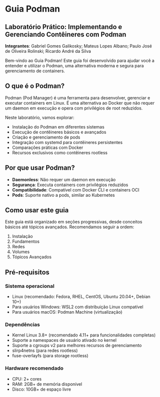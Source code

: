# Guia Podman

## Laboratório Prático: Implementando e Gerenciando Contêineres com Podman

**Integrantes**: Gabriel Gomes Galikosky; Mateus Lopes Albano; Paulo José de Oliveira Rolinski; Ricardo André da Silva

Bem-vindo ao Guia Podman! Este guia foi desenvolvido para ajudar você a entender e utilizar o Podman, uma alternativa moderna e segura para gerenciamento de containers.

## O que é o Podman?

Podman (Pod Manager) é uma ferramenta para desenvolver, gerenciar e executar containers em Linux. É uma alternativa ao Docker que não requer um daemon em execução e opera com privilégios de root reduzidos.

Neste laboratório, vamos explorar:

- Instalação do Podman em diferentes sistemas
- Execução de contêineres básicos e avançados
- Criação e gerenciamento de pods
- Integração com systemd para contêineres persistentes
- Comparações práticas com Docker
- Recursos exclusivos como contêineres rootless

## Por que usar Podman?

- **Daemonless**: Não requer um daemon em execução
- **Segurança**: Executa containers com privilégios reduzidos
- **Compatibilidade**: Compatível com Docker CLI e containers OCI
- **Pods**: Suporte nativo a pods, similar ao Kubernetes

## Como usar este guia

Este guia está organizado em seções progressivas, desde conceitos básicos até tópicos avançados. Recomendamos seguir a ordem:

1. Instalação
2. Fundamentos
3. Redes
4. Volumes
5. Tópicos Avançados

## Pré-requisitos

### Sistema operacional

- Linux (recomendado: Fedora, RHEL, CentOS, Ubuntu 20.04+, Debian 10+)
- Para usuários Windows: WSL2 com distribuição Linux compatível
- Para usuários macOS: Podman Machine (virtualização)

### Dependências

- Kernel Linux 3.8+ (recomendado 4.11+ para funcionalidades completas)
- Suporte a namespaces de usuário ativado no kernel
- Suporte a cgroups v2 para melhores recursos de gerenciamento
- slirp4netns (para redes rootless)
- fuse-overlayfs (para storage rootless)

### Hardware recomendado

- CPU: 2+ cores
- RAM: 2GB+ de memória disponível
- Disco: 10GB+ de espaço livre



